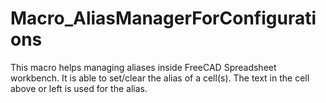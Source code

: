 # Macro_AliasManagerForConfigurations
This macro helps managing aliases inside FreeCAD Spreadsheet workbench. It is able to set/clear the alias of a cell(s). The text in the cell above or left is used for the alias.
